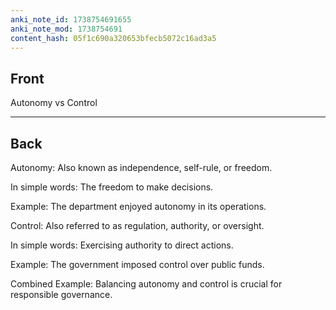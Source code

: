 ```yaml
---
anki_note_id: 1738754691655
anki_note_mod: 1738754691
content_hash: 05f1c690a320653bfecb5072c16ad3a5
---
```


## Front

Autonomy vs Control

<hr/>

## Back

Autonomy: Also known as independence, self-rule, or freedom.  
  
In simple words: The freedom to make decisions.  
  
Example: The department enjoyed autonomy in its operations.  
  
Control: Also referred to as regulation, authority, or oversight.  
  
In simple words: Exercising authority to direct actions.  
  
Example: The government imposed control over public funds.  
  
Combined Example: Balancing autonomy and control is crucial for responsible governance.